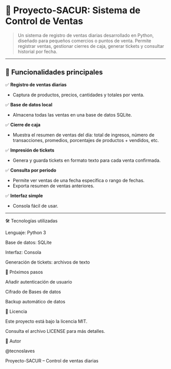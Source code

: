 # 🛒 Proyecto-SACUR: Sistema de Control de Ventas

> Un sistema de registro de ventas diarias desarrollado en Python, diseñado para pequeños comercios o puntos de venta. Permite registrar ventas, gestionar cierres de caja, generar tickets y consultar historial por fecha.

---

## 📌 Funcionalidades principales

✅ **Registro de ventas diarias**  
   - Captura de productos, precios, cantidades y totales por venta.

✅ **Base de datos local**  
   - Almacena todas las ventas en una base de datos SQLite.

✅ **Cierre de caja**  
   - Muestra el resumen de ventas del día: total de ingresos, número de transacciones, promedios, porcentajes de productos + vendidos, etc.

✅ **Impresión de tickets**  
   - Genera y guarda tickets en formato texto para cada venta confirmada.

✅ **Consulta por periodo**  
   - Permite ver ventas de una fecha específica o rango de fechas.
   - Exporta resumen de ventas anteriores.

✅ **Interfaz simple**  
   - Consola fácil de usar.

---
🛠️ Tecnologías utilizadas

Lenguaje: Python 3

Base de datos: SQLite

Interfaz: Consola 

Generación de tickets: archivos de texto

📂 Próximos pasos

Añadir autenticación de usuario

Cifrado de Bases de datos

Backup automático de datos

📄 Licencia

Este proyecto está bajo la licencia MIT.

Consulta el archivo LICENSE para más detalles.

🙌 Autor

@tecnoslaves

Proyecto-SACUR – Control de ventas diarias
